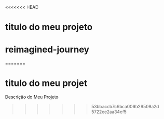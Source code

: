 <<<<<<< HEAD
# titulo do meu projeto
# reimagined-journey
=======
# titulo do meu projet

Descrição do Meu Projeto
>>>>>>> 53bbaccb7c6bca006b29509a2d5722ee2aa34cf5
